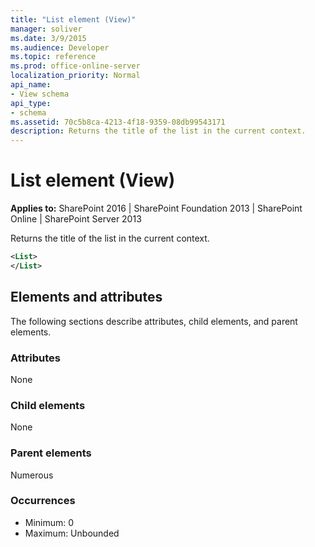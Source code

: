 ```yaml
---
title: "List element (View)"
manager: soliver
ms.date: 3/9/2015
ms.audience: Developer
ms.topic: reference
ms.prod: office-online-server
localization_priority: Normal
api_name:
- View schema
api_type:
- schema
ms.assetid: 70c5b8ca-4213-4f18-9359-08db99543171
description: Returns the title of the list in the current context.
---
```


# List element (View)

**Applies to:** SharePoint 2016 | SharePoint Foundation 2013 | SharePoint Online | SharePoint Server 2013
  
Returns the title of the list in the current context.
  
```XML
<List>
</List>
```

## Elements and attributes

The following sections describe attributes, child elements, and parent elements.

### Attributes

None
   
### Child elements

None
   
### Parent elements

Numerous 
   
### Occurrences

- Minimum: 0
- Maximum: Unbounded 

<br/> 
   

